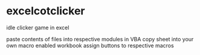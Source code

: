 # excelcotclicker

idle clicker game in excel

paste contents of files into respective modules in VBA
copy sheet into your own macro enabled workbook
assign buttons to respective macros
